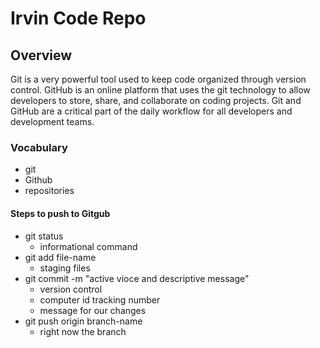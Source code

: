 # Irvin Code Repo

## Overview

Git is a very powerful tool used to keep code organized through version control. GitHub is an online platform that uses the git technology to allow developers to store, share, and collaborate on coding projects. Git and GitHub are a critical part of the daily workflow for all developers and development teams.

### Vocabulary

- git
- Github
- repositories

#### Steps to push to Gitgub
- git status 
  - informational command
- git add file-name
  - staging files
- git commit -m "active vioce and descriptive message"
  - version control
  - computer id tracking number
  - message for our changes
- git push origin branch-name
  - right now the branch 
